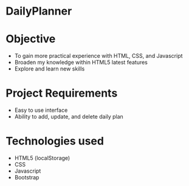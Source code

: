 # DailyPlanner

# Objective
- To gain more practical experience with HTML, CSS, and Javascript
- Broaden my knowledge within HTML5 latest features 
- Explore and learn new skills

# Project Requirements
* Easy to use interface
* Ability to add, update, and delete daily plan

# Technologies used
* HTML5 (localStorage)
* CSS
* Javascript
* Bootstrap
